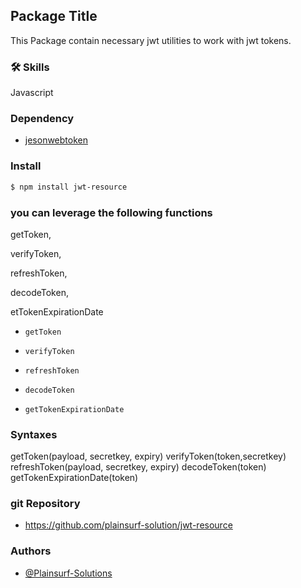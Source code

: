 ## Package Title

This Package contain necessary jwt utilities to work with jwt tokens.

### 🛠 Skills
Javascript

### Dependency
- [jesonwebtoken](https://www.npmjs.com/package/jsonwebtoken)

### Install
```bash
$ npm install jwt-resource
```

### you can leverage the following functions
getToken, 

verifyToken, 

refreshToken, 

decodeToken, 

etTokenExpirationDate
- `getToken`

- `verifyToken`

- `refreshToken`

- `decodeToken`

- `getTokenExpirationDate`

### Syntaxes
getToken(payload, secretkey, expiry)
verifyToken(token,secretkey)
refreshToken(payload, secretkey, expiry)
decodeToken(token)
getTokenExpirationDate(token)

### git Repository
- https://github.com/plainsurf-solution/jwt-resource

### Authors
- [@Plainsurf-Solutions](https://github.com/plainsurf-solution)